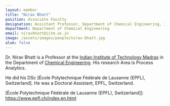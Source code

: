 ```yaml
---
layout: member
title: "Nirav Bhatt"
position: Associate Faculty
designation: Assistant Professor, Department of Chemical Engineering, Indian Institute of Technology Madras.
department: Department of Chemical Engineering
email: niravbhatt@iitm.ac.in
image: /assets/images/people/nirav-bhatt.jpg
alum: false
---
```

Dr. Nirav Bhatt is a  Professor at the [Indian Institute of Technology Madras] in the Department of [Chemical Engineering].  His research Area is Process Analytics.

He did his DSc [École Polytechnique Fédérale de Lausanne (EPFL), Switzerland]. He was a Doctoral Assistant, EPFL, Switzerland. 


[Indian Institute of Technology Madras]: https://www.iitm.ac.in/
[Chemical Engineering]: https://che.iitm.ac.in/
[École Polytechnique Fédérale de Lausanne (EPFL), Switzerland]]: https://www.epfl.ch/index.en.html
